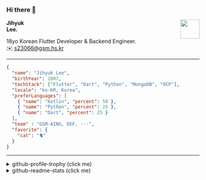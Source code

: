 ### Hi there 👋
<img src="https://github.githubassets.com/images/mona-loading-default.gif" width="50px" align="right">
</a>

**Jihyuk\
Lee.**

18yo Korean Flutter Developer & Backend Engineer.\
✉️ <s23066@gsm.hs.kr>

---

```json
{
  "name": "Jihyuk Lee",
  "birthYear": 2007,
  "techStack": ["Flutter", "Dart", "Python", "MongoDB", "OCP"],
  "locale": "ko-KR, Korea",
  "preferLanguages": [
    { "name": "Kotlin", "percent": 50 },
    { "name": "Python", "percent": 25 },
    { "name": "Dart", "percent": 25 }
  ],
  "team" : "GSM-AING, DEF, ···",
  "favorite": {
    "cat": "🐈"
  }
}
```
---
<details>
  <summary>github-profile-trophy (click me)</summary>
  
![](https://github-profile-trophy.vercel.app/?username=withJihyuk&row=1&column=8&theme=nord)
  
</details>
<details>
  <summary>github-readme-stats (click me)</summary>
  
<!--START_SECTION:waka-->
![Code Time](http://img.shields.io/badge/Code%20Time-598%20hrs%203%20mins-blue)

![Lines of code](https://img.shields.io/badge/%EC%A0%80%EB%8A%94%20%EC%97%AC%ED%83%9C%EA%B9%8C%EC%A7%80%20-471.6%20thousand%20%EC%A4%84%EC%9D%98%20%EC%BD%94%EB%93%9C%EB%A5%BC%20%EC%9E%91%EC%84%B1%ED%96%88%EC%96%B4%EC%9A%94.-blue)

**저는 아침형 인간이에요. 🐤** 

```text
🌞 아침                     371 commits         ████░░░░░░░░░░░░░░░░░░░░░   17.26 % 
🌆 낮　                     768 commits         █████████░░░░░░░░░░░░░░░░   35.72 % 
🌃 저녁                     761 commits         █████████░░░░░░░░░░░░░░░░   35.40 % 
🌙 밤　                     250 commits         ███░░░░░░░░░░░░░░░░░░░░░░   11.63 % 
```


📊 **저는 이번주를 이렇게 시간을 보냈어요.** 

```text
🕑︎ Timezone: Asia/Seoul

💬 프로그래밍 언어들: 
Dart                     19 hrs 49 mins      ███████████████████████░░   92.94 % 
MDX                      50 mins             █░░░░░░░░░░░░░░░░░░░░░░░░   03.97 % 
Groovy                   18 mins             ░░░░░░░░░░░░░░░░░░░░░░░░░   01.41 % 
Java Properties          7 mins              ░░░░░░░░░░░░░░░░░░░░░░░░░   00.58 % 
YAML                     5 mins              ░░░░░░░░░░░░░░░░░░░░░░░░░   00.45 % 

🔥 에디터들: 
VS Code                  21 hrs 20 mins      █████████████████████████   100.00 % 

💻 운영 체제들: 
Mac                      21 hrs 20 mins      █████████████████████████   100.00 % 
```


 Last Updated on 21/12/2024 18:45:21 UTC
<!--END_SECTION:waka-->

</details>

</div>


